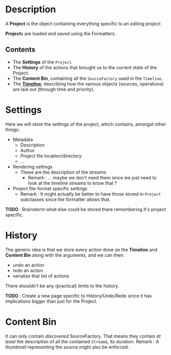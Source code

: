# Description

A **Project** is the object containing everything specific to an
*editing project*.

**Project**s are loaded and saved using the Formatters.

## Contents

-   The **Settings** of the `Project`.
-   The **History** of the actions that brought us to the current state
    of the Project.
-   The **Content Bin**, containing all the `SourceFactory` used in the
    `Timeline`.
-   The [**Timeline**](design/2008_design/2008_Architectural_Redesign/Timeline.md), describing
    how the various objects (sources, operations) are laid out (through
    time and priority).

# Settings

Here we will store the settings of the project, which contains, amongst
other things:

-   Metadata
    -   Description
    -   Author
    -   Project file location/directory
    -   ...
-   Rendering settings
    -   These are the description of the streams
        -   Remark : ... maybe we don't need them since we just need to
            look at the timeline streams to know that ?
-   Project file-format specific settings
    -   Remark : It might actually be better to have those stored in
        `Project` subclasses since the formatter allows that.

**TODO** : Brainstorm what else could be stored there remembering it's
project specific.

# History

The generic idea is that we store every action done on the **Timeline**
and **Content Bin** along with the arguments, and we can then:

-   undo an action
-   redo an action
-   serialize that list of actions

There shouldn't be any (practical) limits to the history.

**TODO** : Create a new page specific to History/Undo/Redo since it has
implications bigger than just for the Project.

# Content Bin

It can only contain *discovered* SourceFactory. That means they contain
*at least* the description of all the contained `Stream`s, its duration.
Remark : A *thumbnail* representing the source might also be enforced.
